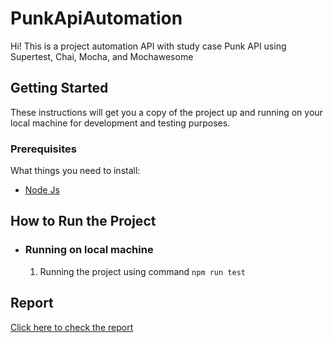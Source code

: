 # PunkApiAutomation

Hi! This is a project automation API with study case Punk API using Supertest, Chai, Mocha, and Mochawesome

## Getting Started

These instructions will get you a copy of the project up and running on your local machine for development and testing purposes.

### Prerequisites

What things you need to install:

- [Node Js](https://nodejs.org/en/download/)

## How to Run the Project
* ### Running on local machine

    1. Running the project using command `npm run test`
    
## Report
[Click here to check the report](https://pempekriting.github.io/PunkApiAutomation/reports/mochawesome/mochawesome.html)    
